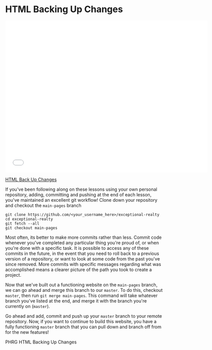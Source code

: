 # HTML Backing Up Changes

<iframe width="640" height="480" src="//www.youtube.com/embed/Sh4wSwzf7n0?rel=0&modestbranding=1" frameborder="0" allowfullscreen></iframe>

<p><a href="https://www.youtube.com/watch?v=Sh4wSwzf7n0">HTML Back Up Changes</a></p>

If you've been following along on these lessons using your own personal
repository, adding, committing and pushing at the end of each lesson, you've
maintained an excellent git workflow! Clone down your repository and checkout
the `main-pages` branch

```
git clone https://github.com/<your_username_here>/exceptional-realty
cd exceptional-realty
git fetch --all
git checkout main-pages
```

Most often, its better to make more commits rather than less. Commit code
whenever you've completed any particular thing you're proud of, or when you're
done with a specific task. It is possible to access any of these commits in the
future, in the event that you need to roll back to a previous version of a
repository, or want to look at some code from the past you've since removed.
More commits with specific messages regarding what was accomplished means a
clearer picture of the path you took to create a project.

Now that we've built out a functioning website on the `main-pages` branch, we
can go ahead and merge this branch to our `master`. To do this, checkout
`master`, then run `git merge main-pages`. This command will take whatever
branch you've listed at the end, and merge it with the branch you're currently
on (`master`).

Go ahead and add, commit and push up your `master` branch to your remote
repository. Now, if you want to continue to build this website, you have a
fully functioning `master` branch that you can pull down and branch off from
for the new features!

<p data-visibility='hidden'>PHRG HTML Backing Up Changes</p>